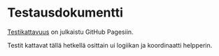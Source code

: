 # Testausdokumentti

[Testikattavuus](https://perttu-kangas.github.io/tiralabra/htmlcov/) on julkaistu GitHub Pagesiin.

Testit kattavat tällä hetkellä osittain ui logiikan ja koordinaatti helpperin.